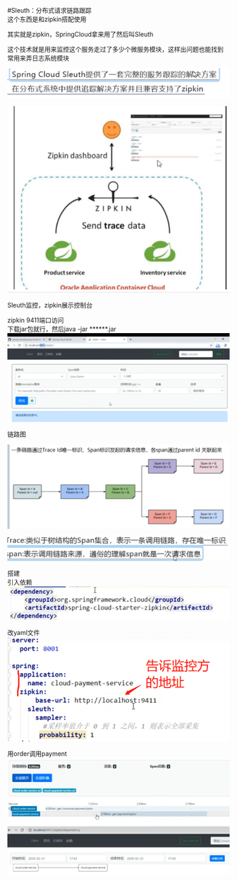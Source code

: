  #Sleuth：分布式请求链路跟踪   
 这个东西是和zipkin搭配使用    

其实就是zipkin，SpringCloud拿来用了然后叫Sleuth

这个技术就是用来监控这个服务走过了多少个微服务模块，这样出问题也能找到  
常用来弄日志系统模块             


![img_19.png](Sleuth_img/img_19.png)     

![img_20.png](Sleuth_img/img_20.png)    

Sleuth监控，zipkin展示控制台     

zipkin 9411端口访问    
下载jar包就行，然后java -jar   ******.jar    
![img_23.png](Sleuth_img/img_23.png)    





链路图   

![img_21.png](Sleuth_img/img_21.png)       
 
![img_22.png](Sleuth_img/img_22.png)





搭建   
引入依赖   
![img_24.png](Sleuth_img/img_24.png)    



改yaml文件 
![img_25.png](Sleuth_img/img_25.png)      


用order调用payment
![img_26.png](Sleuth_img/img_26.png)      
![img_27.png](Sleuth_img/img_27.png)    